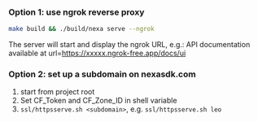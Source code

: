 ### Option 1: use ngrok reverse proxy

```sh
make build && ./build/nexa serve --ngrok
```

The server will start and display the ngrok URL, e.g.:
API documentation available at url=https://xxxxx.ngrok-free.app/docs/ui

### Option 2: set up a subdomain on nexasdk.com

1. start from project root
2. Set CF_Token and CF_Zone_ID in shell variable
3. `ssl/httpsserve.sh <subdomain>`, e.g. `ssl/httpsserve.sh leo`
